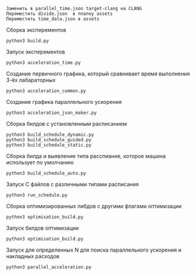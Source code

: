 ```shell
Заменить в parallel_time.json target-clang на CLANG
Переместить divide.json  в ппапку assets
Переместить time_data.json в assets
```


Сборка эксперементов
```shell
python3 build.py
```

Запуск эксперементов
```shell
python3 acceleration_time.py
```

Создание первичного графика, который сравнивает время выполнения 3-ёх лабараторных
```shell
python3 acceleration_common.py
```

Создание графика параллельного ускорения 
```shell
python3 acceleration_json_maker.py
```

Сборка билдов с установленным расписанием
```shell
python3 build_schedule_dynamic.py
python3 build_schedule_guided.py
python3 build_schedule_static.py
```

Сборка билда и выявление типа расспиание, которое машина использует по умолчанию
```shell
python3 build_schedule_auto.py
```
Запуск С файлов с различными типами расписания
```shell
python3 run_schedule.py
```

Сборка оптимизированных либдов с другими флагами оптимизации
```shell
python3 optimisation_build.py
```

Запуск билдов оптимизации
```shell
python3 optimisation_build.py
```

Запуск для определенных N  для поиска параллельного ускорения и накладных расходов
```shell
python3 parallel_acceleration.py
```